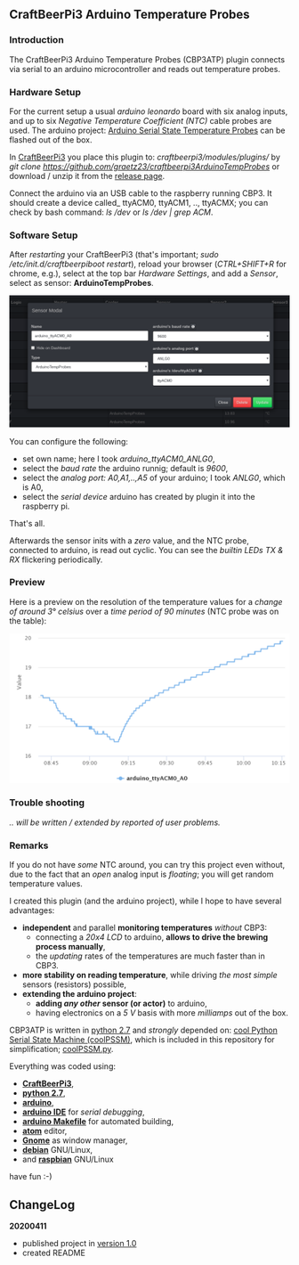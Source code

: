 ## CraftBeerPi3 Arduino Temperature Probes

### Introduction

The CraftBeerPi3 Arduino Temperature Probes (CBP3ATP) plugin connects via serial to an arduino microcontroller and reads out temperature probes.

### Hardware Setup

For the current setup a usual _arduino leonardo_ board with six analog inputs, and up to six _Negative Temperature Coefficient (NTC)_ cable probes are used. The arduino project: [Arduino Serial State Temperature Probes](https://github.com/graetz23/ArduinoSerialStateTempProbes) can be flashed out of the box.

In [CraftBeerPi3](https://github.com/Manuel83/craftbeerpi3) you place this plugin to: _craftbeerpi3/modules/plugins/_ by *git clone https://github.com/graetz23/craftbeerpi3ArduinoTempProbes* or download / unzip it from the [release page](https://github.com/graetz23/craftbeerpi3ArduinoTempProbes/releases).  

Connect the arduino via an USB cable to the raspberry running CBP3. It should create a device called_ ttyACM0, ttyACM1, .., ttyACMX; you can check by bash command: _ls /dev_ or _ls /dev | grep ACM_.

### Software Setup

After _restarting_ your CraftBeerPi3 (that's important; _sudo /etc/init.d/craftbeerpiboot restart_), reload your browser (_CTRL+SHIFT+R_ for chrome, e.g.), select at the top bar _Hardware Settings_, and add a _Sensor_, select as sensor: **ArduinoTempProbes**.

![ArduinoTempProbes config menu](CBP3ATP_config.png)

You can configure the following:
  - set own name; here I took _arduino_ttyACM0_ANLG0_,
  - select the _baud rate_ the arduino runnig; default is _9600_,
  - select the _analog port: A0,A1,..,A5_ of your arduino; I took _ANLG0_, which is A0,
  - select the _serial device_ arduino has created by plugin it into the raspberry pi.

That's all.

Afterwards the sensor inits with a _zero_ value, and the NTC probe, connected to arduino, is read out cyclic. You can see the _builtin LEDs TX \& RX_ flickering periodically.

### Preview

Here is a preview on the resolution of the temperature values for a _change of around 3° celsius_ over a _time period of 90 minutes_ (NTC probe was on the table):

![ArduinoTempProbes config menu](CBP3ATP_resolution.png)

### Trouble shooting
_.. will be written / extended by reported of user problems._

### Remarks
If you do not have _some_ NTC around, you can try this project even without, due to the fact that an _open_ analog input is _floating_; you will get random temperature values.

I created this plugin (and the arduino project), while I hope to have several advantages:
  - **independent** and parallel **monitoring temperatures** _without_ CBP3:
    - connecting a _20x4 LCD_ to arduino, **allows to drive the brewing process manually**,
    - the _updating_ rates of the temperatures are much faster than in CBP3.
  - **more stability on reading temperature**, while driving _the most simple_ sensors (resistors) possible,
  - **extending the arduino project**:
    - **adding _any other_ sensor (or actor)** to arduino,
    - having electronics on a _5 V_ basis with more _milliamps_ out of the box.

CBP3ATP is written in [python 2.7](https://www.python.org/) and _strongly_ depended on: [cool Python Serial State Machine (coolPSSM)](https://github.com/graetz23/coolPythonSerialStateMachine), which is included in this repository for simplification; [coolPSSM.py](https://github.com/graetz23/coolPythonSerialStateMachine/blob/master/coolPSSM.py).

Everything was coded using:

  - [**CraftBeerPi3**](https://github.com/Manuel83/craftbeerpi3),
  - [**python 2.7**](https://www.python.org/),
  - [**arduino**](https://www.arduino.cc/),
  - [**arduino IDE**](https://www.arduino.cc/en/main/software) for _serial debugging_,
  - [**arduino Makefile**](https://github.com/sudar/Arduino-Makefile) for automated building,
  - [**atom**](https://atom.io/) editor,
  - [**Gnome**](https://www.gnome.org/) as window manager,
  - [**debian**](https://www.debian.org/) GNU/Linux,
  - and [**raspbian**](https://www.raspbian.org/) GNU/Linux

have fun :-)

## ChangeLog

**20200411**
  - published project in [version 1.0](https://github.com/graetz23/craftbeerpi3ArduinoTempProbes/releases)
  - created README
